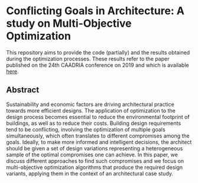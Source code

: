 # Conflicting Goals in Architecture: A study on Multi-Objective Optimization 

This repository aims to provide the code (partially) and the results obtained during the optimization processes. These results refer to the paper published on the 24th CAADRIA conference on 2019 and which is available [here](https://www.researchgate.net/publication/332834114_Conflicting_Goals_In_Architecture_A_study_on_Multi-Objective_Optimisation).


## Abstract

Sustainability and economic factors are driving architectural practice towards more efficient designs. The application of optimization to the design process becomes essential to reduce the environmental footprint of buildings, as well as to reduce their costs. Building design requirements tend to be conflicting, involving the optimization of multiple goals simultaneously, which often translates to different compromises among the goals. Ideally, to make more informed and intelligent decisions, the architect should be given a set of design variations representing a heterogeneous sample of the optimal compromises one can achieve. In this paper, we discuss different approaches to find such compromises and we focus on multi-objective optimization algorithms that produce the required design variants, applying them in the context of an architectural case study.
